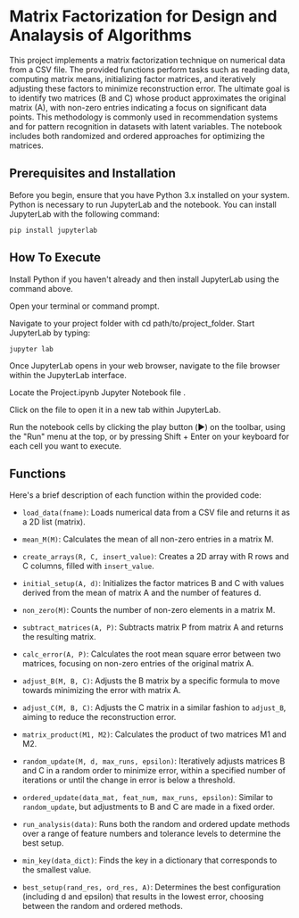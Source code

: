 # Matrix Factorization for Design and Analaysis of Algorithms

This project implements a matrix factorization technique on numerical data from a CSV file. The provided functions perform tasks such as reading data, computing matrix means, initializing factor matrices, and iteratively adjusting these factors to minimize reconstruction error. The ultimate goal is to identify two matrices (B and C) whose product approximates the original matrix (A), with non-zero entries indicating a focus on significant data points. This methodology is commonly used in recommendation systems and for pattern recognition in datasets with latent variables. The notebook includes both randomized and ordered approaches for optimizing the matrices.

## Prerequisites and Installation

Before you begin, ensure that you have Python 3.x installed on your system. Python is necessary to run JupyterLab and the notebook. You can install JupyterLab with the following command:

`pip install jupyterlab`

## How To Execute

Install Python if you haven't already and then install JupyterLab using the command above.

Open your terminal or command prompt.

Navigate to your project folder with cd path/to/project_folder.
Start JupyterLab by typing:

`jupyter lab`

Once JupyterLab opens in your web browser, navigate to the file browser within the JupyterLab interface.

Locate the Project.ipynb Jupyter Notebook file .

Click on the file to open it in a new tab within JupyterLab.

Run the notebook cells by clicking the play button (▶️) on the toolbar, using the "Run" menu at the top, or by pressing Shift + Enter on your keyboard for each cell you want to execute.

## Functions

Here's a brief description of each function within the provided code:

- `load_data(fname)`: Loads numerical data from a CSV file and returns it as a 2D list (matrix).

- `mean_M(M)`: Calculates the mean of all non-zero entries in a matrix M.

- `create_arrays(R, C, insert_value)`: Creates a 2D array with R rows and C columns, filled with `insert_value`.

- `initial_setup(A, d)`: Initializes the factor matrices B and C with values derived from the mean of matrix A and the number of features d.

- `non_zero(M)`: Counts the number of non-zero elements in a matrix M.

- `subtract_matrices(A, P)`: Subtracts matrix P from matrix A and returns the resulting matrix.

- `calc_error(A, P)`: Calculates the root mean square error between two matrices, focusing on non-zero entries of the original matrix A.

- `adjust_B(M, B, C)`: Adjusts the B matrix by a specific formula to move towards minimizing the error with matrix A.

- `adjust_C(M, B, C)`: Adjusts the C matrix in a similar fashion to `adjust_B`, aiming to reduce the reconstruction error.

- `matrix_product(M1, M2)`: Calculates the product of two matrices M1 and M2.

- `random_update(M, d, max_runs, epsilon)`: Iteratively adjusts matrices B and C in a random order to minimize error, within a specified number of iterations or until the change in error is below a threshold.

- `ordered_update(data_mat, feat_num, max_runs, epsilon)`: Similar to `random_update`, but adjustments to B and C are made in a fixed order.

- `run_analysis(data)`: Runs both the random and ordered update methods over a range of feature numbers and tolerance levels to determine the best setup.

- `min_key(data_dict)`: Finds the key in a dictionary that corresponds to the smallest value.

- `best_setup(rand_res, ord_res, A)`: Determines the best configuration (including d and epsilon) that results in the lowest error, choosing between the random and ordered methods.
